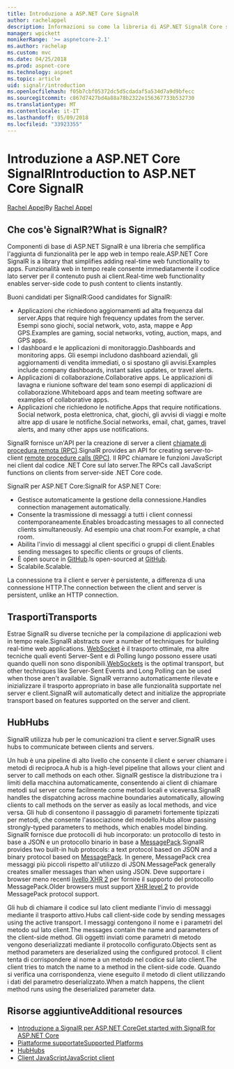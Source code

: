 ```yaml
---
title: Introduzione a ASP.NET Core SignalR
author: rachelappel
description: Informazioni su come la libreria di ASP.NET SignalR Core semplifica l'aggiunta di funzionalità in tempo reale alle app.
manager: wpickett
monikerRange: '>= aspnetcore-2.1'
ms.author: rachelap
ms.custom: mvc
ms.date: 04/25/2018
ms.prod: aspnet-core
ms.technology: aspnet
ms.topic: article
uid: signalr/introduction
ms.openlocfilehash: f05b7cbf05372dc5d5cdadaf5a534d7a9d9bfecc
ms.sourcegitcommit: c867d7427bd4a88a78b2322e156367733b532730
ms.translationtype: MT
ms.contentlocale: it-IT
ms.lasthandoff: 05/09/2018
ms.locfileid: "33923355"
---
```

# <a name="introduction-to-aspnet-core-signalr"></a><span data-ttu-id="57cdc-103">Introduzione a ASP.NET Core SignalR</span><span class="sxs-lookup"><span data-stu-id="57cdc-103">Introduction to ASP.NET Core SignalR</span></span>

<span data-ttu-id="57cdc-104">[Rachel Appel](https://twitter.com/rachelappel)</span><span class="sxs-lookup"><span data-stu-id="57cdc-104">By [Rachel Appel](https://twitter.com/rachelappel)</span></span>

## <a name="what-is-signalr"></a><span data-ttu-id="57cdc-105">Che cos'è SignalR?</span><span class="sxs-lookup"><span data-stu-id="57cdc-105">What is SignalR?</span></span>

<span data-ttu-id="57cdc-106">Componenti di base di ASP.NET SignalR è una libreria che semplifica l'aggiunta di funzionalità per le app web in tempo reale.</span><span class="sxs-lookup"><span data-stu-id="57cdc-106">ASP.NET Core SignalR is a library that simplifies adding real-time web functionality to apps.</span></span> <span data-ttu-id="57cdc-107">Funzionalità web in tempo reale consente immediatamente il codice lato server per il contenuto push ai client.</span><span class="sxs-lookup"><span data-stu-id="57cdc-107">Real-time web functionality enables server-side code to push content to clients instantly.</span></span>

<span data-ttu-id="57cdc-108">Buoni candidati per SignalR:</span><span class="sxs-lookup"><span data-stu-id="57cdc-108">Good candidates for SignalR:</span></span>

* <span data-ttu-id="57cdc-109">Applicazioni che richiedono aggiornamenti ad alta frequenza dal server.</span><span class="sxs-lookup"><span data-stu-id="57cdc-109">Apps that require high frequency updates from the server.</span></span> <span data-ttu-id="57cdc-110">Esempi sono giochi, social network, voto, asta, mappe e App GPS.</span><span class="sxs-lookup"><span data-stu-id="57cdc-110">Examples are gaming, social networks, voting, auction, maps, and GPS apps.</span></span>
* <span data-ttu-id="57cdc-111">I dashboard e le applicazioni di monitoraggio.</span><span class="sxs-lookup"><span data-stu-id="57cdc-111">Dashboards and monitoring apps.</span></span> <span data-ttu-id="57cdc-112">Gli esempi includono dashboard aziendali, gli aggiornamenti di vendita immediati, o si spostano gli avvisi.</span><span class="sxs-lookup"><span data-stu-id="57cdc-112">Examples include company dashboards, instant sales updates, or travel alerts.</span></span>
* <span data-ttu-id="57cdc-113">Applicazioni di collaborazione.</span><span class="sxs-lookup"><span data-stu-id="57cdc-113">Collaborative apps.</span></span> <span data-ttu-id="57cdc-114">Le applicazioni di lavagna e riunione software del team sono esempi di applicazioni di collaborazione.</span><span class="sxs-lookup"><span data-stu-id="57cdc-114">Whiteboard apps and team meeting software are examples of collaborative apps.</span></span>
* <span data-ttu-id="57cdc-115">Applicazioni che richiedono le notifiche.</span><span class="sxs-lookup"><span data-stu-id="57cdc-115">Apps that require notifications.</span></span> <span data-ttu-id="57cdc-116">Social network, posta elettronica, chat, giochi, gli avvisi di viaggi e molte altre app di usare le notifiche.</span><span class="sxs-lookup"><span data-stu-id="57cdc-116">Social networks, email, chat, games, travel alerts, and many other apps use notifications.</span></span>

<span data-ttu-id="57cdc-117">SignalR fornisce un'API per la creazione di server a client [chiamate di procedura remota (RPC)](https://wikipedia.org/wiki/Remote_procedure_call).</span><span class="sxs-lookup"><span data-stu-id="57cdc-117">SignalR provides an API for creating server-to-client [remote procedure calls (RPC)](https://wikipedia.org/wiki/Remote_procedure_call).</span></span> <span data-ttu-id="57cdc-118">Il RPC chiamare le funzioni JavaScript nei client dal codice .NET Core sul lato server.</span><span class="sxs-lookup"><span data-stu-id="57cdc-118">The RPCs call JavaScript functions on clients from server-side .NET Core code.</span></span>

<span data-ttu-id="57cdc-119">SignalR per ASP.NET Core:</span><span class="sxs-lookup"><span data-stu-id="57cdc-119">SignalR for ASP.NET Core:</span></span>

* <span data-ttu-id="57cdc-120">Gestisce automaticamente la gestione della connessione.</span><span class="sxs-lookup"><span data-stu-id="57cdc-120">Handles connection management automatically.</span></span>
* <span data-ttu-id="57cdc-121">Consente la trasmissione di messaggi a tutti i client connessi contemporaneamente.</span><span class="sxs-lookup"><span data-stu-id="57cdc-121">Enables broadcasting messages to all connected clients simultaneously.</span></span> <span data-ttu-id="57cdc-122">Ad esempio una chat room.</span><span class="sxs-lookup"><span data-stu-id="57cdc-122">For example, a chat room.</span></span>
* <span data-ttu-id="57cdc-123">Abilita l'invio di messaggi al client specifici o gruppi di client.</span><span class="sxs-lookup"><span data-stu-id="57cdc-123">Enables sending messages to specific clients or groups of clients.</span></span>
* <span data-ttu-id="57cdc-124">È open source in [GitHub](https://github.com/aspnet/signalr).</span><span class="sxs-lookup"><span data-stu-id="57cdc-124">Is open-sourced at [GitHub](https://github.com/aspnet/signalr).</span></span>
* <span data-ttu-id="57cdc-125">Scalabile.</span><span class="sxs-lookup"><span data-stu-id="57cdc-125">Scalable.</span></span>

<span data-ttu-id="57cdc-126">La connessione tra il client e server è persistente, a differenza di una connessione HTTP.</span><span class="sxs-lookup"><span data-stu-id="57cdc-126">The connection between the client and server is persistent, unlike an HTTP connection.</span></span>

## <a name="transports"></a><span data-ttu-id="57cdc-127">Trasporti</span><span class="sxs-lookup"><span data-stu-id="57cdc-127">Transports</span></span>

<span data-ttu-id="57cdc-128">Estrae SignalR su diverse tecniche per la compilazione di applicazioni web in tempo reale.</span><span class="sxs-lookup"><span data-stu-id="57cdc-128">SignalR abstracts over a number of techniques for building real-time web applications.</span></span> <span data-ttu-id="57cdc-129">[WebSocket](https://tools.ietf.org/html/rfc7118) è il trasporto ottimale, ma altre tecniche quali eventi Server-Sent e di Polling lungo possono essere usati quando quelli non sono disponibili.</span><span class="sxs-lookup"><span data-stu-id="57cdc-129">[WebSockets](https://tools.ietf.org/html/rfc7118) is the optimal transport, but other techniques like Server-Sent Events and Long Polling can be used when those aren't available.</span></span> <span data-ttu-id="57cdc-130">SignalR verranno automaticamente rilevate e inizializzare il trasporto appropriato in base alle funzionalità supportate nel server e client.</span><span class="sxs-lookup"><span data-stu-id="57cdc-130">SignalR will automatically detect and initialize the appropriate transport based on features supported on the server and client.</span></span>

## <a name="hubs"></a><span data-ttu-id="57cdc-131">Hub</span><span class="sxs-lookup"><span data-stu-id="57cdc-131">Hubs</span></span>

<span data-ttu-id="57cdc-132">SignalR utilizza hub per le comunicazioni tra client e server.</span><span class="sxs-lookup"><span data-stu-id="57cdc-132">SignalR uses hubs to communicate between clients and servers.</span></span>

<span data-ttu-id="57cdc-133">Un hub è una pipeline di alto livello che consente il client e server chiamare i metodi di reciproca.</span><span class="sxs-lookup"><span data-stu-id="57cdc-133">A hub is a high-level pipeline that allows your client and server to call methods on each other.</span></span> <span data-ttu-id="57cdc-134">SignalR gestisce la distribuzione tra i limiti della macchina automaticamente, consentendo ai client di chiamare metodi sul server come facilmente come metodi locali e viceversa.</span><span class="sxs-lookup"><span data-stu-id="57cdc-134">SignalR handles the dispatching across machine boundaries automatically, allowing clients to call methods on the server as easily as local methods, and vice versa.</span></span> <span data-ttu-id="57cdc-135">Gli hub di consentono il passaggio di parametri fortemente tipizzati per metodi, che consente l'associazione del modello.</span><span class="sxs-lookup"><span data-stu-id="57cdc-135">Hubs allow passing strongly-typed parameters to methods, which enables model binding.</span></span> <span data-ttu-id="57cdc-136">SignalR fornisce due protocolli di hub incorporato: un protocollo di testo in base a JSON e un protocollo binario in base a [MessagePack](https://msgpack.org/).</span><span class="sxs-lookup"><span data-stu-id="57cdc-136">SignalR provides two built-in hub protocols: a text protocol based on JSON and a binary protocol based on [MessagePack](https://msgpack.org/).</span></span>  <span data-ttu-id="57cdc-137">In genere, MessagePack crea messaggi più piccoli rispetto all'utilizzo di JSON.</span><span class="sxs-lookup"><span data-stu-id="57cdc-137">MessagePack generally creates smaller messages than when using JSON.</span></span> <span data-ttu-id="57cdc-138">Deve supportare i browser meno recenti [livello XHR 2](https://caniuse.com/#feat=xhr2) per fornire il supporto del protocollo MessagePack.</span><span class="sxs-lookup"><span data-stu-id="57cdc-138">Older browsers must support [XHR level 2](https://caniuse.com/#feat=xhr2) to provide MessagePack protocol support.</span></span>

<span data-ttu-id="57cdc-139">Gli hub di chiamare il codice sul lato client mediante l'invio di messaggi mediante il trasporto attivo.</span><span class="sxs-lookup"><span data-stu-id="57cdc-139">Hubs call client-side code by sending messages using the active transport.</span></span> <span data-ttu-id="57cdc-140">I messaggi contengono il nome e i parametri del metodo sul lato client.</span><span class="sxs-lookup"><span data-stu-id="57cdc-140">The messages contain the name and parameters of the client-side method.</span></span> <span data-ttu-id="57cdc-141">Gli oggetti inviati come parametri di metodo vengono deserializzati mediante il protocollo configurato.</span><span class="sxs-lookup"><span data-stu-id="57cdc-141">Objects sent as method parameters are deserialized using the configured protocol.</span></span> <span data-ttu-id="57cdc-142">Il client tenta di corrispondere al nome a un metodo nel codice sul lato client.</span><span class="sxs-lookup"><span data-stu-id="57cdc-142">The client tries to match the name to a method in the client-side code.</span></span> <span data-ttu-id="57cdc-143">Quando si verifica una corrispondenza, viene eseguito il metodo di client utilizzando i dati del parametro deserializzato.</span><span class="sxs-lookup"><span data-stu-id="57cdc-143">When a match happens, the client method runs using the deserialized parameter data.</span></span>

## <a name="additional-resources"></a><span data-ttu-id="57cdc-144">Risorse aggiuntive</span><span class="sxs-lookup"><span data-stu-id="57cdc-144">Additional resources</span></span>

* [<span data-ttu-id="57cdc-145">Introduzione a SignalR per ASP.NET Core</span><span class="sxs-lookup"><span data-stu-id="57cdc-145">Get started with SignalR for ASP.NET Core</span></span>](xref:signalr/get-started)
* [<span data-ttu-id="57cdc-146">Piattaforme supportate</span><span class="sxs-lookup"><span data-stu-id="57cdc-146">Supported Platforms</span></span>](xref:signalr/supported-platforms)
* [<span data-ttu-id="57cdc-147">Hub</span><span class="sxs-lookup"><span data-stu-id="57cdc-147">Hubs</span></span>](xref:signalr/hubs)
* [<span data-ttu-id="57cdc-148">Client JavaScript</span><span class="sxs-lookup"><span data-stu-id="57cdc-148">JavaScript client</span></span>](xref:signalr/javascript-client)
